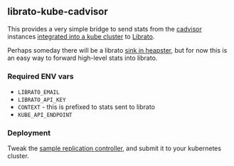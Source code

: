 ## librato-kube-cadvisor

This provides a very simple bridge to send stats from the [cadvisor](https://github.com/google/cadvisor) instances [integrated into a kube cluster](http://blog.kubernetes.io/2015/05/resource-usage-monitoring-kubernetes.html) to [Librato](https://librato.com).

Perhaps someday there will be a librato [sink in heapster](https://github.com/kubernetes/heapster/tree/78ff89c01f52c0ab49dac2d356a8371e79482544/sinks), but for now this is an easy way to forward high-level stats into librato.

### Required ENV vars

  * `LIBRATO_EMAIL`
  * `LIBRATO_API_KEY`
  * `CONTEXT` - this is prefixed to stats sent to librato
  * `KUBE_API_ENDPOINT`


### Deployment

Tweak the [sample replication controller](https://github.com/bkoski/librato-kube-cadvisor/blob/master/sample-rc.json), and submit it to your kubernetes cluster.
